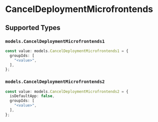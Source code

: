 # CancelDeploymentMicrofrontends


## Supported Types

### `models.CancelDeploymentMicrofrontends1`

```typescript
const value: models.CancelDeploymentMicrofrontends1 = {
  groupIds: [
    "<value>",
  ],
};
```

### `models.CancelDeploymentMicrofrontends2`

```typescript
const value: models.CancelDeploymentMicrofrontends2 = {
  isDefaultApp: false,
  groupIds: [
    "<value>",
  ],
};
```

